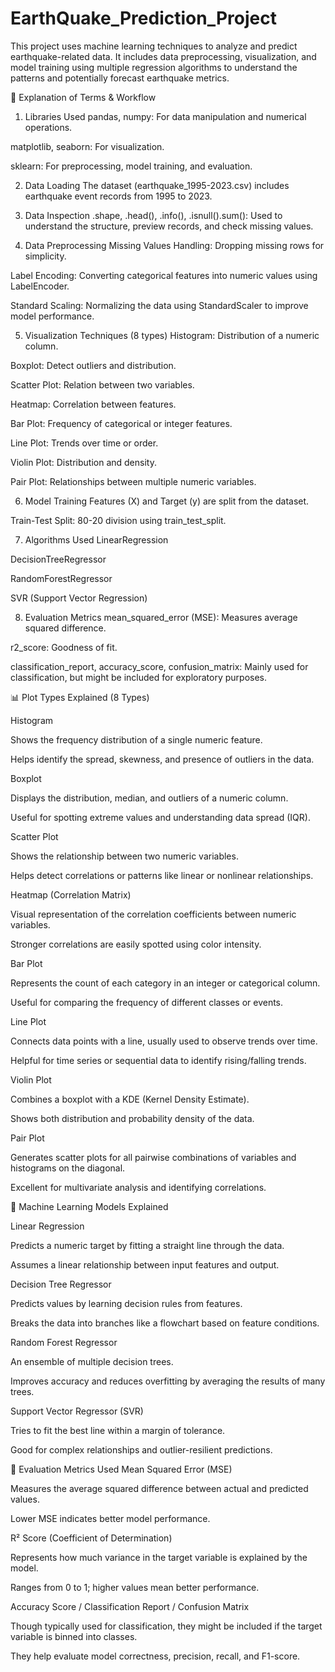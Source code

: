 # EarthQuake_Prediction_Project
This project uses machine learning techniques to analyze and predict earthquake-related data. It includes data preprocessing, visualization, and model training using multiple regression algorithms to understand the patterns and potentially forecast earthquake metrics.

📘 Explanation of Terms & Workflow
1. Libraries Used
pandas, numpy: For data manipulation and numerical operations.

matplotlib, seaborn: For visualization.

sklearn: For preprocessing, model training, and evaluation.



2. Data Loading
The dataset (earthquake_1995-2023.csv) includes earthquake event records from 1995 to 2023.



4. Data Inspection
.shape, .head(), .info(), .isnull().sum(): Used to understand the structure, preview records, and check missing values.



6. Data Preprocessing
Missing Values Handling: Dropping missing rows for simplicity.

Label Encoding: Converting categorical features into numeric values using LabelEncoder.

Standard Scaling: Normalizing the data using StandardScaler to improve model performance.



5. Visualization Techniques (8 types)
Histogram: Distribution of a numeric column.

Boxplot: Detect outliers and distribution.

Scatter Plot: Relation between two variables.

Heatmap: Correlation between features.


Bar Plot: Frequency of categorical or integer features.


Line Plot: Trends over time or order.


Violin Plot: Distribution and density.

Pair Plot: Relationships between multiple numeric variables.



6. Model Training
Features (X) and Target (y) are split from the dataset.

Train-Test Split: 80-20 division using train_test_split.



7. Algorithms Used
LinearRegression

DecisionTreeRegressor

RandomForestRegressor

SVR (Support Vector Regression)



8. Evaluation Metrics
mean_squared_error (MSE): Measures average squared difference.

r2_score: Goodness of fit.

classification_report, accuracy_score, confusion_matrix: Mainly used for classification, but might be included for exploratory purposes.





📊 Plot Types Explained (8 Types)


Histogram

Shows the frequency distribution of a single numeric feature.

Helps identify the spread, skewness, and presence of outliers in the data.



Boxplot

Displays the distribution, median, and outliers of a numeric column.

Useful for spotting extreme values and understanding data spread (IQR).



Scatter Plot

Shows the relationship between two numeric variables.

Helps detect correlations or patterns like linear or nonlinear relationships.



Heatmap (Correlation Matrix)

Visual representation of the correlation coefficients between numeric variables.

Stronger correlations are easily spotted using color intensity.



Bar Plot

Represents the count of each category in an integer or categorical column.

Useful for comparing the frequency of different classes or events.



Line Plot

Connects data points with a line, usually used to observe trends over time.

Helpful for time series or sequential data to identify rising/falling trends.



Violin Plot

Combines a boxplot with a KDE (Kernel Density Estimate).

Shows both distribution and probability density of the data.



Pair Plot

Generates scatter plots for all pairwise combinations of variables and histograms on the diagonal.

Excellent for multivariate analysis and identifying correlations.


🤖 Machine Learning Models Explained


Linear Regression


Predicts a numeric target by fitting a straight line through the data.

Assumes a linear relationship between input features and output.



Decision Tree Regressor

Predicts values by learning decision rules from features.

Breaks the data into branches like a flowchart based on feature conditions.



Random Forest Regressor

An ensemble of multiple decision trees.

Improves accuracy and reduces overfitting by averaging the results of many trees.



Support Vector Regressor (SVR)

Tries to fit the best line within a margin of tolerance.

Good for complex relationships and outlier-resilient predictions.




📏 Evaluation Metrics Used
Mean Squared Error (MSE)

Measures the average squared difference between actual and predicted values.

Lower MSE indicates better model performance.

R² Score (Coefficient of Determination)

Represents how much variance in the target variable is explained by the model.

Ranges from 0 to 1; higher values mean better performance.

Accuracy Score / Classification Report / Confusion Matrix

Though typically used for classification, they might be included if the target variable is binned into classes.

They help evaluate model correctness, precision, recall, and F1-score.
